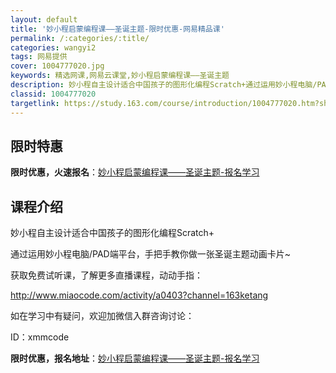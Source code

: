 ```yaml
---
layout: default
title: '妙小程启蒙编程课——圣诞主题-限时优惠-网易精品课'
permalink: /:categories/:title/
categories: wangyi2
tags: 网易提供
cover: 1004777020.jpg
keywords: 精选网课,网易云课堂,妙小程启蒙编程课——圣诞主题
description: 妙小程自主设计适合中国孩子的图形化编程Scratch+通过运用妙小程电脑/PAD端平台，手把手教你做一张圣诞主题动画卡片
classid: 1004777020
targetlink: https://study.163.com/course/introduction/1004777020.htm?share=1&shareId=1025206652&utm_campaign=share&utm_medium=iphoneShare&utm_source=&utm_u=1025206652
---
```


## 限时特惠

**限时优惠，火速报名**：[妙小程启蒙编程课——圣诞主题-报名学习](https://study.163.com/course/introduction/1004777020.htm?share=1&shareId=1025206652&utm_campaign=share&utm_medium=iphoneShare&utm_source=&utm_u=1025206652)

## 课程介绍

妙小程自主设计适合中国孩子的图形化编程Scratch+

通过运用妙小程电脑/PAD端平台，手把手教你做一张圣诞主题动画卡片~



获取免费试听课，了解更多直播课程，动动手指：

http://www.miaocode.com/activity/a0403?channel=163ketang

如在学习中有疑问，欢迎加微信入群咨询讨论：

ID：xmmcode

**限时优惠，报名地址**：[妙小程启蒙编程课——圣诞主题-报名学习](https://study.163.com/course/introduction/1004777020.htm?share=1&shareId=1025206652&utm_campaign=share&utm_medium=iphoneShare&utm_source=&utm_u=1025206652)

